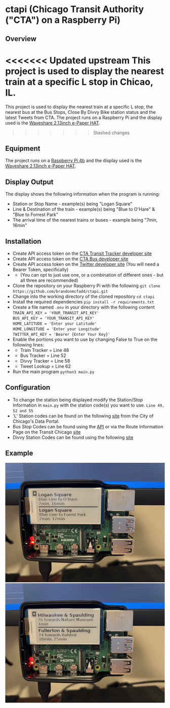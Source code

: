 # ctapi (Chicago Transit Authority ("CTA") on a Raspberry Pi)

## Overview
<<<<<<< Updated upstream
This project is used to display the nearest train at a specific L stop in Chicao, IL. 
=======
This project is used to display the nearest train at a specific L stop, the nearest bus at the Bus Stops, Close By Divvy Bike station status and the latest Tweets from CTA. The project runs on a Raspberry Pi and the display used is the [Waveshare 2.13inch e-Paper HAT](https://www.waveshare.com/wiki/2.13inch_e-Paper_HAT).
>>>>>>> Stashed changes

## Equipment
The project runs on a [Raspberry Pi 4b](https://shop.pimoroni.com/products/raspberry-pi-4?variant=39576373690451) and the display used is the [Waveshare 2.13inch e-Paper HAT](https://www.waveshare.com/wiki/2.13inch_e-Paper_HAT).

## Display Output
The display shows the following information when the program is running:
* Station or Stop Name - example(s) being "Logan Square"
* Line & Destination of the train - example(s) being "Blue to O'Hare" & "Blue to Forrest Park"
* The arrival time of the nearest trains or buses - example being "7min, 16min"

## Installation
* Create API access token on the [CTA Transit Tracker developer site](https://www.transitchicago.com/developers/traintracker/) 
* Create API access token on the [CTA Bus developer site](https://www.transitchicago.com/developers/bustracker/)
* Create API access token on the [Twitter developer site](https://developer.twitter.com/) (You will need a Bearer Token, specifically)
* * (You can opt to just use one, or a combination of different ones - but all three are recommended)
* Clone the repository on your Raspberry Pi with the following `git clone https://github.com/brandonmcfadd/ctapi.git`
* Change into the working directory of the cloned repository `cd ctapi`
* Install the required dependencies `pip install -r requirements.txt`
* Create a file named `.env` in your directory with the following content
    <br>`TRAIN_API_KEY = 'YOUR_TRANSIT_API_KEY'`
    <br>`BUS_API_KEY = 'YOUR_TRANSIT_API_KEY'`
    <br>`HOME_LATITUDE = 'Enter your Latitude'`
    <br>`HOME_LONGITUDE = 'Enter your Longitude'`
    <br>`TWITTER_API_KEY = 'Bearer {Enter Your Key}'`
* Enable the portions you want to use by changing False to True on the following lines:
* * Train Tracker = Line 48
* * Bus Tracker = Line 52
* * Divvy Tracker = Line 58
* * Tweet Lookup = Line 62
* Run the main program `python3 main.py`

## Configuration
* To change the station being displayed modify the Station/Stop Information in `main.py` with the station code(s) you want to use. `Line 49, 52 and 55`
* 'L' Station codes can be found on the following [site](https://data.cityofchicago.org/Transportation/CTA-System-Information-List-of-L-Stops/8pix-ypme) from the City of Chicago's Data Portal.
* Bus Stop Codes can be found using the [API](https://www.transitchicago.com/assets/1/6/cta_Bus_Tracker_API_Developer_Guide_and_Documentation_20160929.pdf) or via the Route Information Page on the Transit Chicago [site](https://www.transitchicago.com/schedules/)
* Divvy Station Codes can be found using the following [site](https://gbfs.divvybikes.com/gbfs/en/station_information.json)

## Example
![ctapi](./images/IMG_2378.jpg)
![ctapi](./images/IMG_2379.jpg)
